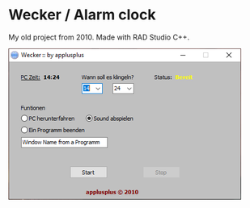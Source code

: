 # Wecker / Alarm clock

My old project from 2010. Made with RAD Studio C++.

![screen1](screenshot.png)